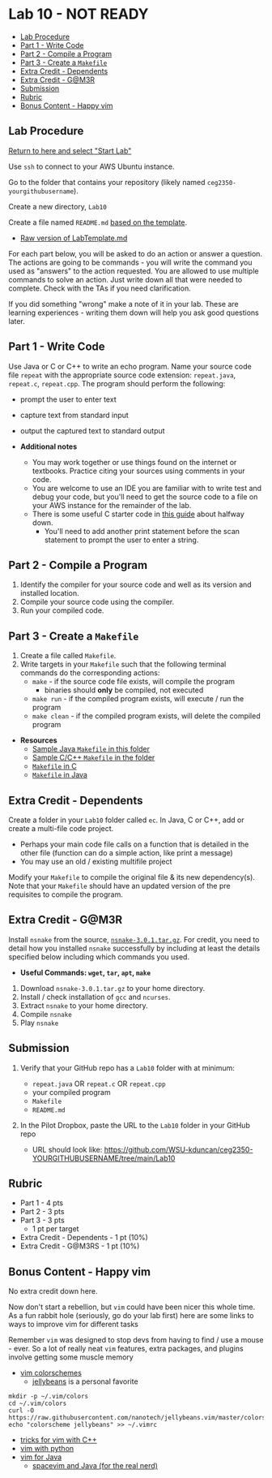 # Lab 10 - NOT READY

- [Lab Procedure](#Lab-Procedure)
- [Part 1 - Write Code](#Part-1---Write-Code)
- [Part 2 - Compile a Program](#Part-2---Compile-a-Program)
- [Part 3 - Create a `Makefile`](#Part-3---Create-a-Makefile)
- [Extra Credit - Dependents](#Extra-Credit---Dependents)
- [Extra Credit - G@M3R](#Extra-Credit---G@M3R)
- [Submission](#Submission)
- [Rubric](#Rubric)
- [Bonus Content - Happy vim](#Bonus-Content---Happy-vim)

## Lab Procedure

[Return to here and select "Start Lab"](https://awsacademy.instructure.com/courses/36184/modules/items/3080473)

Use `ssh` to connect to your AWS Ubuntu instance.

Go to the folder that contains your repository (likely named `ceg2350-yourgithubusername`).

Create a new directory, `Lab10`

Create a file named `README.md` [based on the template](LabTemplate.md).

- [Raw version of LabTemplate.md](https://raw.githubusercontent.com/pattonsgirl/CEG2350/main/Labs/Lab10/LabTemplate.md)

For each part below, you will be asked to do an action or answer a question. The actions are going to be commands - you will write the command you used as "answers" to the action requested. You are allowed to use multiple commands to solve an action. Just write down all that were needed to complete. Check with the TAs if you need clarification.

If you did something "wrong" make a note of it in your lab. These are learning experiences - writing them down will help you ask good questions later.

## Part 1 - Write Code

Use Java or C or C++ to write an echo program. Name your source code file `repeat` with the appropriate source code extension: `repeat.java`, `repeat.c`, `repeat.cpp`. The program should perform the following:

- prompt the user to enter text
- capture text from standard input
- output the captured text to standard output

- **Additional notes**
  - You may work together or use things found on the internet or textbooks. Practice citing your sources using comments in your code.
  - You are welcome to use an IDE you are familiar with to write test and debug your code, but you'll need to get the source code to a file on your AWS instance for the remainder of the lab.
  - There is some useful C starter code in [this guide](https://www.geeksforgeeks.org/taking-string-input-space-c-3-different-methods/) about halfway down.
    - You'll need to add another print statement before the scan statement to prompt the user to enter a string.

## Part 2 - Compile a Program

1. Identify the compiler for your source code and well as its version and installed location.
2. Compile your source code using the compiler.
3. Run your compiled code.

## Part 3 - Create a `Makefile`

1. Create a file called `Makefile`.
2. Write targets in your `Makefile` such that the following terminal commands do the corresponding actions:
   - `make` - if the source code file exists, will compile the program
       - binaries should **only** be compiled, not executed
   - `make run` - if the compiled program exists, will execute / run the program
   - `make clean` - if the compiled program exists, will delete the compiled program

- **Resources**
  - [Sample Java `Makefile` in this folder](./Makefile-Java)
  - [Sample C/C++ `Makefile` in the folder](./Makefile-C)
  - [`Makefile` in C](https://www.cs.swarthmore.edu/~newhall/unixhelp/howto_makefiles.html#C)
  - [`Makefile` in Java](https://www.cs.swarthmore.edu/~newhall/unixhelp/howto_makefiles.html#java)

## Extra Credit - Dependents

Create a folder in your `Lab10` folder called `ec`. In Java, C or C++, add or create a multi-file code project.

- Perhaps your main code file calls on a function that is detailed in the other file (function can do a simple action, like print a message)
- You may use an old / existing multifile project

Modify your `Makefile` to compile the original file & its new dependency(s). Note that your `Makefile` should have an updated version of the pre requisites to compile the program.

## Extra Credit - G@M3R

Install `nsnake` from the source, [`nsnake-3.0.1.tar.gz`](nsnake-3.0.1.tar.gz). For credit, you need to detail how you installed `nsnake` successfully by including at least the details specified below including which commands you used.

- **Useful Commands: `wget`, `tar`, `apt`, `make`**

1. Download `nsnake-3.0.1.tar.gz` to your home directory.
2. Install / check installation of `gcc` and `ncurses`.
3. Extract `nsnake` to your home directory.
4. Compile `nsnake`
5. Play `nsnake`

## Submission

1. Verify that your GitHub repo has a `Lab10` folder with at minimum:

   - `repeat.java` OR `repeat.c` OR `repeat.cpp`
   - your compiled program
   - `Makefile`
   - `README.md`

2. In the Pilot Dropbox, paste the URL to the `Lab10` folder in your GitHub repo
   - URL should look like: https://github.com/WSU-kduncan/ceg2350-YOURGITHUBUSERNAME/tree/main/Lab10

## Rubric

- Part 1 - 4 pts
- Part 2 - 3 pts
- Part 3 - 3 pts
  - 1 pt per target
- Extra Credit - Dependents - 1 pt (10%)
- Extra Credit - G@M3RS - 1 pt (10%)

## Bonus Content - Happy vim

No extra credit down here.

Now don't start a rebellion, but `vim` could have been nicer this whole time. As a fun rabbit hole (seriously, go do your lab first) here are some links to ways to improve vim for different tasks

Remember `vim` was designed to stop devs from having to find / use a mouse - ever. So a lot of really neat `vim` features, extra packages, and plugins involve getting some muscle memory

- [vim colorschemes](https://vimcolorschemes.com/)
  - [jellybeans](https://github.com/nanotech/jellybeans.vim) is a personal favorite

```
mkdir -p ~/.vim/colors
cd ~/.vim/colors
curl -O https://raw.githubusercontent.com/nanotech/jellybeans.vim/master/colors/jellybeans.vim
echo "colorscheme jellybeans" >> ~/.vimrc
```

- [tricks for vim with C++](https://www.incredibuild.com/blog/vim-c-there-is-such-a-thing-tricks-to-use-vim-in-c)
- [vim with python](https://realpython.com/vim-and-python-a-match-made-in-heaven/)
- [vim for Java](https://jqno.nl/post/2020/09/09/my-vim-setup/)
  - [spacevim and Java (for the real nerd)](https://spacevim.org/use-vim-as-a-java-ide/)
